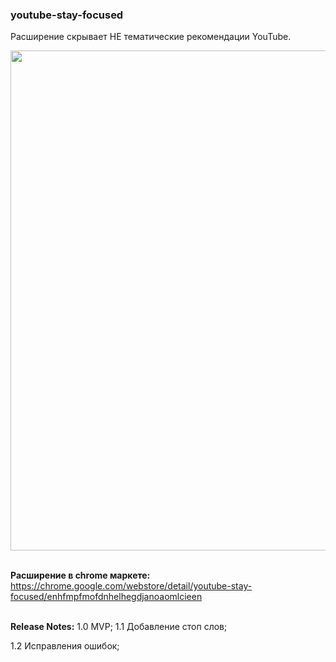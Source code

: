### youtube-stay-focused

Расширение скрывает НЕ тематические рекомендации YouTube.

<img src="https://github.com/itwillwork/youtube-stay-focused/blob/master/screens/demo.gif?raw=true" width="800px" />
<br />
<br />

**Расширение в chrome маркете:**
https://chrome.google.com/webstore/detail/youtube-stay-focused/enhfmpfmofdnhelhegdjanoaomlcieen
<br />
<br />

**Release Notes:**
1.0
	MVP;
1.1
	Добавление стоп слов;

1.2 
	Исправления ошибок;
